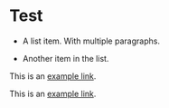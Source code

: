 # Test

* A list item.
With multiple paragraphs.

* Another item in the list.


This is an [example link](http://example.com/).

This is an [example link](http://example.com/ "With a Title").
